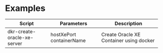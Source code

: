 # Examples 

| Script | Parameters | Description |
|--------|------------|-------------|
| dkr-create-oracle-xe-server | hostXePort containerName | Create Oracle XE Container using docker |
